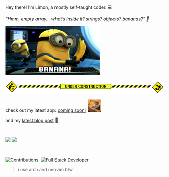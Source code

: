Hey there! I’m Limon, a mostly self-taught coder. 💻

_“Hmm, empty array... what’s inside it? strings? objects? bananas?” 🍌_

<p align="left">
  <img src="banana-minions.gif" alt="Animated banana GIF: empty array joke" width="300">
</p>

<p>
  <img src="under-construction.gif" alt="Under Construction" />
</p>

check out my latest app: [coming soon!](#)&nbsp;&nbsp;<img src="cat-typing.gif" width="40" />&nbsp;&nbsp;

and my [latest blog post](https://medium.com/@sheikhlimon) 📝

<br>

<p align="left">
  <!-- Top Languages Card -->
  <img src="https://github-readme-stats.vercel.app/api/top-langs/?username=sheikhlimon&layout=compact&theme=dark&hide_title=true&icon_color=32AA32" width="300"/>

  <!-- GitHub Stats Card -->
  <img src="https://github-readme-stats.vercel.app/api?username=sheikhlimon&hide=stars&show_icons=true&theme=dark&count_private=true&hide_title=true&icon_color=32AA32" width="450"/>
</p>

<br>

<p align="left">
  <a href="#"><img src="https://img.shields.io/badge/PRs-Open%20Source-brightgreen" alt="Contributions"></a>&nbsp;
  <a href="#"><img src="https://img.shields.io/badge/Full%20Stack-Focused-blue" alt="Full Stack Developer"></a>
</p>

> i use arch and neovim btw
